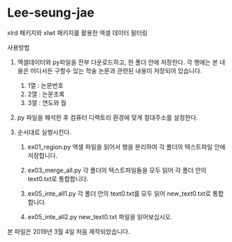 # Lee-seung-jae
xlrd 패키지와 xlwt 패키지를 활용한 엑셀 데이터 필터링

사용방법

1. 엑셀데이터와 py파일을 전부 다운로드하고, 한 폴더 안에 저장한다.
각 행에는 본 내용은 어디서든 구할수 있는 학술 논문과 관련된 내용이 저장되어 있습니다.

    1) 1열 : 논문번호
    2) 2열 : 논문초록
    3) 3열 : 연도와 월
  
  
  
2. py 파일을 해석한 후 컴퓨터 디렉토리 환경에 맞게 절대주소를 설정한다.




3. 순서대로 실행시킨다.

    1) ex01_region.py
    엑셀 파일을 읽어서 행을 분리하여 각 폴더의 텍스트파일 안에 저장합니다.


    2) ex03_merge_all.py
    각 폴더의 텍스트파일들을 모두 읽어 각 폴더 안의 text0.txt로 통합합니다.


    3) ex05_inte_all1.py
    각 폴더 안의 text0.txt를 모두 읽어 new_text0.txt로 통합합니다.


    4) ex05_inte_all2.py
    new_text0.txt 파일을 읽어보십시오.
    

본 파일은 2019년 3월 4일 처음 제작되었습니다.
